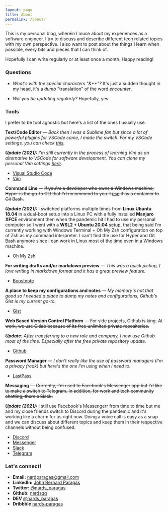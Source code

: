```yaml
---
layout: page
title: About
permalink: /about/
---
```


This is my personal blog, wherein I muse about my experiences as a software engineer. I try to discuss and describe different tech related topics with my own perspective. I also want to post about the things I learn when possible, every bits and pieces that I can think of.

Hopefully I can write regularly or at least once a month. Happy reading!

### Questions

* _What's with the special characters "&++"?_
  It's just a sudden thought in my head, it's a _dumb_ "translation" of the word _encounter_.

* _Will you be updating regularly?_
  Hopefully, yes.

### Tools

I prefer to be tool agnostic but here's a list of the ones I usually use.

**Text/Code Editor** —
_Back then I was a Sublime fan but since a lot of powerful plugins for VSCode came, I made the switch. For my VSCode settings, you can check [this](https://gist.github.com/nardsqq/e4b0a0b131952c6ccabe3c8926cacb35)._

_**Update (2021):** I'm still currently in the process of learning Vim as an alternative to VSCode for software development. You can clone my personal Vim settings [here](https://github.com/nardsqq/.vim)._

* [Visual Studio Code](https://code.visualstudio.com/)
* [Vim](https://www.vim.org/)

**Command Line** —
~~If you're a developer who owns a Windows machine, Hyper is the go-to CLI that I'd recommend to you. I [use](https://gist.github.com/nardsqq/5722649b31b11b9a0c2e9836f949e1df) it as a container to Git Bash.~~

_**Update (2021):**_ I switched platforms multiple times from **Linux Ubuntu 18.04** in a dual-boot setup into a Linux PC with a fully installed **Manjaro XFCE** environment then when the pandemic hit I had to use my personal computer so I went with a **WSL2 + Ubuntu 20.04** setup, that being said I'm currently working with Windows Terminal + Oh My Zsh configuration on top of Zsh as my command interpreter. I can't find the use for Hyper and Git Bash anymore since I can work in Linux most of the time even in a Windows machine.

* [Oh My Zsh](https://ohmyz.sh/)

**For writing drafts and/or markdown preview** —
_This was a quick pickup, I love writing in markdown format and it has a great preview feature._

* [Boostnote](https://boostnote.io/)

**A place to keep my configurations and notes** —
_My memory's not that good so I needed a place to dump my notes and configurations, Github's Gist is my current go-to._

* [Gist](https://gist.github.com)

**Web Based Version Control Platform** —
~~For side projects, Github is king. At work, we use Gitlab because of its free unlimited private repositories.~~

_**Update:** After transferring to a new role and company, I now use Github most of the time. Especially after the free private repository update._

* [Github](https://github.com)

**Password Manager** —
_I don't really like the use of password managers (I'm a privacy freak) but here's the one I'm using when I need to._

* [LastPass](https://www.lastpass.com/)

**Messaging** —
~~Currently, I'm used to Facebook's Messenger app but I'd like to make a switch to Telegram. In addition, for work and tech community chatting, there's Slack.~~

_**Update (2021):**_ I still use Facebook's Messengerr from time to time but me and my close friends switch to Discord during the pandemic and it's working like a charm for us right now. Doing a voice call is easy as a snap and we can discuss about different topics and keep them in their respective channels without being confused.

* [Discord](https://discord.com/)
* [Messenger](https://www.messenger.com/)
* [Slack](www.slack.com/‎)
* [Telegram](https://telegram.org/)

### Let's connect!

* **Email:** <a href="mailto:nardparagas@gmail.com">nardparagas@gmail.com</a>
* **LinkedIn:** <a href="https://www.linkedin.com/in/john-bernard-paragas" target="_blank">John Bernard Paragas</a>
* **Twitter:** <a href="https://twitter.com/nards_paragas" target="_blank">@nards_paragas</a>
* **Github:** <a href="https://github.com/nardsqq" target="_blank">nardsqq</a>
* **DEV** <a href="https://dev.to/nards_paragas" target="_blank">@nards_paragas</a>
* **Dribbble** <a href="https://dribbble.com/nards-paragas" target="_blank">nards-paragas</a>
